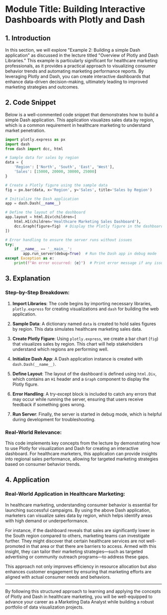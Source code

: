 # Module Title: Building Interactive Dashboards with Plotly and Dash

## 1. Introduction
In this section, we will explore "Example 2: Building a simple Dash application" as discussed in the lecture titled "Overview of Plotly and Dash Libraries." This example is particularly significant for healthcare marketing professionals, as it provides a practical approach to visualizing consumer behavior trends and automating marketing performance reports. By leveraging Plotly and Dash, you can create interactive dashboards that enhance data-driven decision-making, ultimately leading to improved marketing strategies and outcomes.

## 2. Code Snippet
Below is a well-commented code snippet that demonstrates how to build a simple Dash application. This application visualizes sales data by region, which is a common requirement in healthcare marketing to understand market penetration.

```python
import plotly.express as px
import dash
from dash import dcc, html

# Sample data for sales by region
data = {
    'Region': ['North', 'South', 'East', 'West'],
    'Sales': [15000, 20000, 30000, 25000]
}

# Create a Plotly figure using the sample data
fig = px.bar(data, x='Region', y='Sales', title='Sales by Region')

# Initialize the Dash application
app = dash.Dash(__name__)

# Define the layout of the dashboard
app.layout = html.Div(children=[
    html.H1(children='Healthcare Marketing Sales Dashboard'),
    dcc.Graph(figure=fig)  # Display the Plotly figure in the dashboard
])

# Error handling to ensure the server runs without issues
try:
    if __name__ == '__main__':
        app.run_server(debug=True)  # Run the Dash app in debug mode
except Exception as e:
    print(f"An error occurred: {e}")  # Print error message if any issue arises
```

## 3. Explanation
### Step-by-Step Breakdown:
1. **Import Libraries**: The code begins by importing necessary libraries, `plotly.express` for creating visualizations and `dash` for building the web application.
   
2. **Sample Data**: A dictionary named `data` is created to hold sales figures by region. This data simulates healthcare marketing sales data.

3. **Create Plotly Figure**: Using `plotly.express`, we create a bar chart (`fig`) that visualizes sales by region. This chart will help stakeholders understand which regions are performing well.

4. **Initialize Dash App**: A Dash application instance is created with `dash.Dash(__name__)`.

5. **Define Layout**: The layout of the dashboard is defined using `html.Div`, which contains an `H1` header and a `Graph` component to display the Plotly figure.

6. **Error Handling**: A try-except block is included to catch any errors that may occur while running the server, ensuring that users receive feedback if something goes wrong.

7. **Run Server**: Finally, the server is started in debug mode, which is helpful during development for troubleshooting.

### Real-World Relevance:
This code implements key concepts from the lecture by demonstrating how to use Plotly for visualization and Dash for creating an interactive dashboard. For healthcare marketers, this application can provide insights into regional sales performance, allowing for targeted marketing strategies based on consumer behavior trends.

## 4. Application
### Real-World Application in Healthcare Marketing:
In healthcare marketing, understanding consumer behavior is essential for launching successful campaigns. By using the above Dash application, marketers can visualize sales data by region, which helps identify areas with high demand or underperformance.

For instance, if the dashboard reveals that sales are significantly lower in the South region compared to others, marketing teams can investigate further. They might discover that certain healthcare services are not well-promoted in that area or that there are barriers to access. Armed with this insight, they can tailor their marketing strategies—such as targeted advertising or community outreach programs—to address these gaps.

This approach not only improves efficiency in resource allocation but also enhances customer engagement by ensuring that marketing efforts are aligned with actual consumer needs and behaviors.

---

By following this structured approach to learning and applying the concepts of Plotly and Dash in healthcare marketing, you will be well-equipped to advance your career as a Marketing Data Analyst while building a robust portfolio of data visualization projects.
